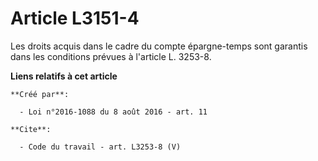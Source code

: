 # Article L3151-4

Les droits acquis dans le cadre du compte épargne-temps sont garantis dans les conditions prévues à l'article L. 3253-8.

**Liens relatifs à cet article**

	**Créé par**:

	  - Loi n°2016-1088 du 8 août 2016 - art. 11

	**Cite**:

	  - Code du travail - art. L3253-8 (V)
